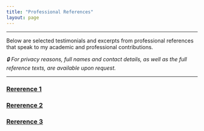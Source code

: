 ```yaml
---
title: "Professional References"
layout: page
---
```


---

Below are selected testimonials and excerpts from professional references that speak to my academic and professional contributions.

*🔒 For privacy reasons, full names and contact details, as well as the full reference texts, are available upon request.*

---

### [Rererence 1](/referee1.md)  


### [Rererence 2](/referee2.md)

### [Rererence 3](/referee3.md)
